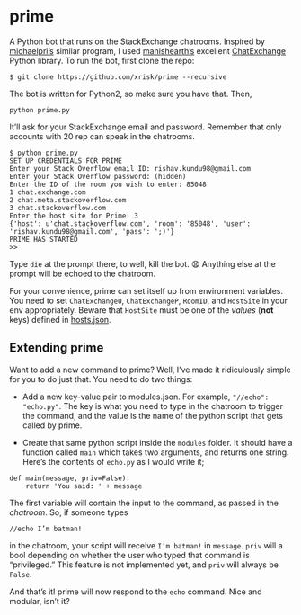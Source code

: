 # prime

A Python bot that runs on the StackExchange chatrooms. Inspired by [michaelpri’s](https://github.com/michaelpri10) similar program,  I used [manishearth’s](https://github.com/manishearth) excellent [ChatExchange](https://github.com/manishearth/ChatExchange) Python library. To run the bot, first clone the repo:

`$ git clone https://github.com/xrisk/prime --recursive`

The bot is written for Python2, so make sure you have that. Then, 

`python prime.py`

It’ll ask for your StackExchange email and password. Remember that only accounts with 20 rep can speak in the chatrooms.

```
$ python prime.py
SET UP CREDENTIALS FOR PRIME
Enter your Stack Overflow email ID: rishav.kundu98@gmail.com
Enter your Stack Overflow password: (hidden)
Enter the ID of the room you wish to enter: 85048
1 chat.exchange.com
2 chat.meta.stackoverflow.com
3 chat.stackoverflow.com
Enter the host site for Prime: 3
{'host': u'chat.stackoverflow.com', 'room': '85048', 'user': 'rishav.kundu98@gmail.com', 'pass': ';)'}
PRIME HAS STARTED
>> 

```

Type `die` at the prompt there, to well, kill the bot. 😧 Anything else at the prompt will be echoed to the chatroom.

For your convenience, prime can set itself up from  environment variables. You need to set `ChatExchangeU`, `ChatExchangeP`, `RoomID`, and `HostSite` in your env appropriately. Beware that `HostSite` must be one of the _values_ (**not** keys) defined in [hosts.json](https://github.com/xrisk/prime/blob/master/credentials/hosts.json).

## Extending prime

Want to add a new command to prime? Well, I’ve made it ridiculously simple for you to do just that. You need to do two things: 

- Add a new key-value pair to modules.json. For example, 
 `"//echo": "echo.py"`. The key is what you need to type in the chatroom to trigger the command, and the value is the name of the python script that gets called by prime.

- Create that same python script  inside the `modules` folder. It should have a function called `main` which takes two arguments, and returns one string. Here’s the contents of `echo.py` as I would write it;

```
def main(message, priv=False):
	return 'You said: ' + message
```
The first variable will contain the input to the command, as passed in the _chatroom_. So, if someone types

```
//echo I’m batman!
```

in the chatroom, your script will receive `I’m batman!` in `message`. `priv` will a bool depending on whether the user who typed that command is “privileged.” This feature is not implemented yet, and `priv` will always be `False`.


And that’s it! prime will now respond to the `echo` command. Nice and modular, isn’t it?

